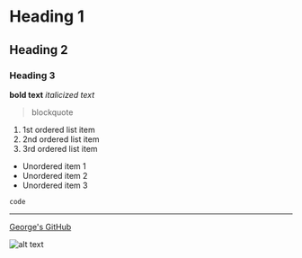 
# Heading 1 
## Heading 2 
### Heading 3

**bold text**  *italicized text*

> blockquote

1. 1st ordered list item
2. 2nd ordered list item
3. 3rd ordered list item

- Unordered item 1
- Unordered item 2
- Unordered item 3

`code`

---

 [George's GitHub](https://github.com/gredfern5/Engineering-Design-VI)

![alt text](image.jpg)
 
